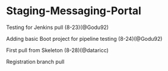# Staging-Messaging-Portal

Testing for Jenkins pull (8-23)(@Godu92)

Adding basic Boot project for pipeline testing (8-24)(@Godu92)


First pull from Skeleton (8-28)(@dataricc)

Registration branch pull
